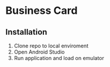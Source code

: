 # Business Card

## Installation
1. Clone repo to local enviroment
2. Open Android Studio
3. Run application and load on emulator
